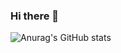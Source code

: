 ### Hi there 👋

<!--
**MoRoble/MoRoble** is a ✨ _special_ ✨ repository because its `README.md` (this file) appears on your GitHub profile.

Here are some ideas to get you started:

- 🔭 I’m currently working on Projects on AWS cloud solutions
- 🌱 I’m currently learning Terraform
- 👯 I’m looking to collaborate on cloud computiong
- 🤔 I’m looking for help with ...
- 💬 Ask me about ...
- 📫 How to reach me: ...
- 😄 Pronouns: ...
- ⚡ Fun fact: ...
-->

![Anurag's GitHub stats](https://github-readme-stats.calm.app/api?username=moroble&theme=dark&show_icons=true)
